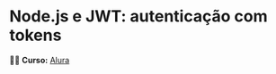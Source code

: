 # Node.js e JWT: autenticação com tokens

:woman_technologist: <strong>Curso:</strong> [Alura](https://www.alura.com.br/curso-online-node-jwt-autenticacao-tokens)
